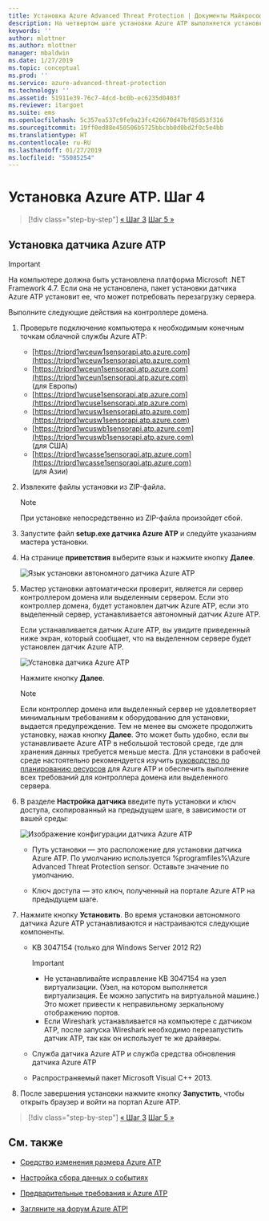```yaml
---
title: Установка Azure Advanced Threat Protection | Документы Майкрософт
description: На четвертом шаге установки Azure ATP выполняется установка датчика Azure ATP.
keywords: ''
author: mlottner
ms.author: mlottner
manager: mbaldwin
ms.date: 1/27/2019
ms.topic: conceptual
ms.prod: ''
ms.service: azure-advanced-threat-protection
ms.technology: ''
ms.assetid: 51911e39-76c7-4dcd-bc0b-ec6235d0403f
ms.reviewer: itargoet
ms.suite: ems
ms.openlocfilehash: 5c357ea537c9fe9a23fc426670d47bf85d53f316
ms.sourcegitcommit: 19ff0ed88e450506b5725bbcbb0d0bd2f0c5e4bb
ms.translationtype: HT
ms.contentlocale: ru-RU
ms.lasthandoff: 01/27/2019
ms.locfileid: "55085254"
---
```

# <a name="install-azure-atp---step-4"></a>Установка Azure ATP. Шаг 4

> [!div class="step-by-step"]
> [« Шаг 3](install-atp-step3.md)
> [Шаг 5 »](install-atp-step5.md)

## <a name="install-the-azure-atp-sensor"></a>Установка датчика Azure ATP

> [!IMPORTANT]
>На компьютере должна быть установлена платформа Microsoft .NET Framework 4.7. Если она не установлена, пакет установки датчика Azure ATP установит ее, что может потребовать перезагрузку сервера.

Выполните следующие действия на контроллере домена.

1. Проверьте подключение компьютера к необходимым конечным точкам облачной службы Azure ATP:
   - [https://triprd1wceuw1sensorapi.atp.azure.com](https://triprd1wceuw1sensorapi.atp.azure.com) 
   - [https://triprd1wceun1sensorapi.atp.azure.com](https://triprd1wceun1sensorapi.atp.azure.com)
   <br>(для Европы)  
   - [https://triprd1wcuse1sensorapi.atp.azure.com](https://triprd1wcuse1sensorapi.atp.azure.com)
   - [https://triprd1wcusw1sensorapi.atp.azure.com](https://triprd1wcusw1sensorapi.atp.azure.com)
   - [https://triprd1wcuswb1sensorapi.atp.azure.com](https://triprd1wcuswb1sensorapi.atp.azure.com)
   <br>(для США)
   - [https://triprd1wcasse1sensorapi.atp.azure.com](https://triprd1wcasse1sensorapi.atp.azure.com)<br>(для Азии)

2. Извлеките файлы установки из ZIP-файла. 
   > [!NOTE] 
   > При установке непосредственно из ZIP-файла произойдет сбой.

3. Запустите файл **setup.exe датчика Azure ATP** и следуйте указаниям мастера установки.

4. На странице **приветствия** выберите язык и нажмите кнопку **Далее**.

    ![Язык установки автономного датчика Azure ATP](media/sensor-install-language.png)


5. Мастер установки автоматически проверит, является ли сервер контроллером домена или выделенным сервером. Если это контроллер домена, будет установлен датчик Azure ATP, если это выделенный сервер, устанавливается автономный датчик Azure ATP. 
    
    Если устанавливается датчик Azure ATP, вы увидите приведенный ниже экран, который сообщает, что на выделенном сервере будет установлен датчик Azure ATP.
    
    ![Установка датчика Azure ATP](media/sensor-install-deployment-type.png)

   Нажмите кнопку **Далее**.

    > [!NOTE] 
    > Если контроллер домена или выделенный сервер не удовлетворяет минимальным требованиям к оборудованию для установки, выдается предупреждение. Тем не менее вы сможете продолжить установку, нажав кнопку **Далее**. Это может быть удобно, если вы устанавливаете Azure ATP в небольшой тестовой среде, где для хранения данных требуется меньше места. Для установки в рабочей среде настоятельно рекомендуется изучить [руководство по планированию ресурсов](atp-capacity-planning.md) для Azure ATP и обеспечить выполнение всех требований для контроллера домена или выделенного сервера.

6. В разделе **Настройка датчика** введите путь установки и ключ доступа, скопированный на предыдущем шаге, в зависимости от вашей среды:

    ![Изображение конфигурации датчика Azure ATP](media/sensor-install-config.png)

      - Путь установки — это расположение для установки датчика Azure ATP. По умолчанию используется %programfiles%\Azure Advanced Threat Protection sensor. Оставьте значение по умолчанию.

     - Ключ доступа — это ключ, полученный на портале Azure ATP на предыдущем шаге.
    
7. Нажмите кнопку **Установить**. Во время установки автономного датчика Azure ATP устанавливаются и настраиваются следующие компоненты.

    -   KB 3047154 (только для Windows Server 2012 R2)

        > [!IMPORTANT]
        > -   Не устанавливайте исправление KB 3047154 на узел виртуализации. (Узел, на котором выполняется виртуализация. Ее можно запустить на виртуальной машине.) Это может привести к неправильному зеркальному отображению портов. 
        > -   Если Wireshark устанавливается на компьютере с датчиком ATP, после запуска Wireshark необходимо перезапустить датчик ATP, так как он использует те же драйверы.

    -   Служба датчика Azure ATP и служба средства обновления датчика Azure ATP
    -   Распространяемый пакет Microsoft Visual C++ 2013.

8. После завершения установки нажмите кнопку **Запустить**, чтобы открыть браузер и войти на портал Azure ATP.


> [!div class="step-by-step"]
> [« Шаг 3](install-atp-step3.md)
> [Шаг 5 »](install-atp-step5.md)


## <a name="see-also"></a>См. также

- [Средство изменения размера Azure ATP](http://aka.ms/aatpsizingtool)

- [Настройка сбора данных о событиях](configure-event-collection.md)

- [Предварительные требования к Azure ATP](atp-prerequisites.md)

- [Загляните на форум Azure ATP!](https://aka.ms/azureatpcommunity)
